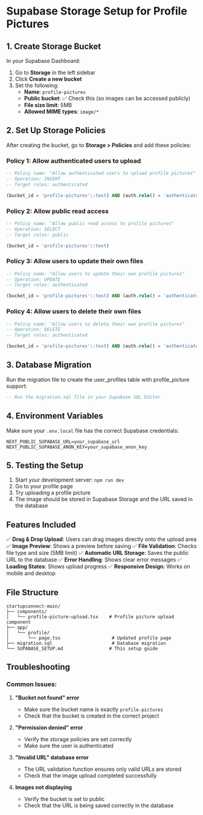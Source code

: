 # Supabase Storage Setup for Profile Pictures

## 1. Create Storage Bucket

In your Supabase Dashboard:

1. Go to **Storage** in the left sidebar
2. Click **Create a new bucket**
3. Set the following:
   - **Name**: `profile-pictures`
   - **Public bucket**: ✅ Check this (so images can be accessed publicly)
   - **File size limit**: 5MB
   - **Allowed MIME types**: `image/*`

## 2. Set Up Storage Policies

After creating the bucket, go to **Storage > Policies** and add these policies:

### Policy 1: Allow authenticated users to upload
```sql
-- Policy name: "Allow authenticated users to upload profile pictures"
-- Operation: INSERT
-- Target roles: authenticated

(bucket_id = 'profile-pictures'::text) AND (auth.role() = 'authenticated'::text)
```

### Policy 2: Allow public read access
```sql
-- Policy name: "Allow public read access to profile pictures"
-- Operation: SELECT
-- Target roles: public

(bucket_id = 'profile-pictures'::text)
```

### Policy 3: Allow users to update their own files
```sql
-- Policy name: "Allow users to update their own profile pictures"
-- Operation: UPDATE
-- Target roles: authenticated

(bucket_id = 'profile-pictures'::text) AND (auth.role() = 'authenticated'::text) AND (storage.foldername(name))[1] = auth.uid()::text
```

### Policy 4: Allow users to delete their own files
```sql
-- Policy name: "Allow users to delete their own profile pictures"
-- Operation: DELETE
-- Target roles: authenticated

(bucket_id = 'profile-pictures'::text) AND (auth.role() = 'authenticated'::text) AND (storage.foldername(name))[1] = auth.uid()::text
```

## 3. Database Migration

Run the migration file to create the user_profiles table with profile_picture support:

```sql
-- Run the migration.sql file in your Supabase SQL Editor
```

## 4. Environment Variables

Make sure your `.env.local` file has the correct Supabase credentials:

```env
NEXT_PUBLIC_SUPABASE_URL=your_supabase_url
NEXT_PUBLIC_SUPABASE_ANON_KEY=your_supabase_anon_key
```

## 5. Testing the Setup

1. Start your development server: `npm run dev`
2. Go to your profile page
3. Try uploading a profile picture
4. The image should be stored in Supabase Storage and the URL saved in the database

## Features Included

✅ **Drag & Drop Upload**: Users can drag images directly onto the upload area
✅ **Image Preview**: Shows a preview before saving
✅ **File Validation**: Checks file type and size (5MB limit)
✅ **Automatic URL Storage**: Saves the public URL to the database
✅ **Error Handling**: Shows clear error messages
✅ **Loading States**: Shows upload progress
✅ **Responsive Design**: Works on mobile and desktop

## File Structure

```
startupconnect-main/
├── components/
│   └── profile-picture-upload.tsx    # Profile picture upload component
├── app/
│   └── profile/
│       └── page.tsx                   # Updated profile page
├── migration.sql                      # Database migration
└── SUPABASE_SETUP.md                 # This setup guide
```

## Troubleshooting

### Common Issues:

1. **"Bucket not found" error**
   - Make sure the bucket name is exactly `profile-pictures`
   - Check that the bucket is created in the correct project

2. **"Permission denied" error**
   - Verify the storage policies are set correctly
   - Make sure the user is authenticated

3. **"Invalid URL" database error**
   - The URL validation function ensures only valid URLs are stored
   - Check that the image upload completed successfully

4. **Images not displaying**
   - Verify the bucket is set to public
   - Check that the URL is being saved correctly in the database 